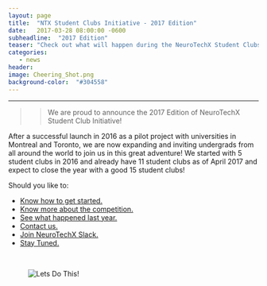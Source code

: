 ```yaml
---
layout: page
title:  "NTX Student Clubs Initiative - 2017 Edition"
date:   2017-03-28 08:00:00 -0600
subheadline:  "2017 Edition"
teaser: "Check out what will happen during the NeuroTechX Student Clubs 2017 Edition."
categories:
   - news
header:
image: Cheering_Shot.png
background-color:  "#304558"
---
```

---

>> We are proud to announce the 2017 Edition of NeuroTechX Student Club Initiative!

After a successful launch in 2016 as a pilot project with universities in Montreal and Toronto, we are now expanding and inviting undergrads from all around the world to join us in this great adventure! We started with 5 student clubs in 2016 and already have 11 student clubs as of April 2017 and expect to close the year with a good 15 student clubs!

Should you like to:

- <a href="{{ site.url }}{{ site.baseurl }}/get-started/">Know how to get started.<a>
- <a href="{{ site.url }}{{ site.baseurl }}/competition/">Know more about the competition.<a>
- <a href="https://medium.com/neurotechx/ntx-student-clubs-initiative-2fba98b0d082#.s2kll01k4">See what happened last year.<a>
- <a href="{{ site.url }}{{ site.baseurl }}/contact/">Contact us.<a>
- <a href="https://neurotechx.herokuapp.com/">Join NeuroTechX Slack.<a>
- <a href="http://eepurl.com/bEQDKX">Stay Tuned.<a>

<br />
<figure>
    <img src="LetsDoThis.jpg" alt="Lets Do This!" .center-image/>
</figure>
